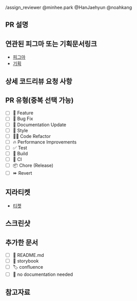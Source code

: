 /assign_reviewer @minhee.park @HanJaehyun @noahkang

## PR 설명

## 연관된 피그마 또는 기획문서링크

- [피그마]()
- [기획]()

## 상세 코드리뷰 요청 사항

## PR 유형(중복 선택 가능)

- [ ] 🍕 Feature
- [ ] 🐛 Bug Fix
- [ ] 📝 Documentation Update
- [ ] 🎨 Style
- [ ] 🧑‍💻 Code Refactor
- [ ] 🔥 Performance Improvements
- [ ] ✅ Test
- [ ] 🤖 Build
- [ ] 🔁 CI
- [ ] 📦 Chore (Release)
- [ ] ⏩ Revert

## 지라티켓

- [티켓]()

## 스크린샷

## 추가한 문서

- [ ] 📜 README.md
- [ ] 📕 storybook
- [ ] 🏷️ confluence
- [ ] 🙅 no documentation needed

## 참고자료
